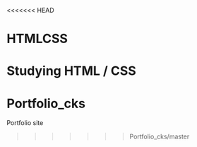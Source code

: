 <<<<<<< HEAD
# HTMLCSS
Studying HTML / CSS
=======
# Portfolio_cks
Portfolio site
>>>>>>> Portfolio_cks/master
